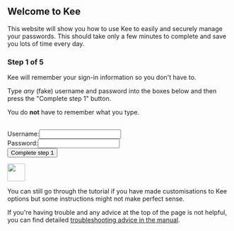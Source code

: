 <h2>Welcome to Kee</h2>
<p>This website will show you how to use Kee to easily and securely manage your passwords. This should take only a few minutes to complete and save you lots of time every day.</p>

<h3>Step 1 of 5</h3>

<p>Kee will remember your sign-in information so you don't have to.</p>

<div class="instruction">
<p>Type <i>any</i> (fake) username and password into the boxes below and then press the "Complete step 1" button.</p>
</div>

<p>You do <b>not</b> have to remember what you type.</p>

<form action="/step2" method="get"><br/>
	<label for="username">Username:</label><input type="text" name="username" id="username"/><br/>
	<label for="password">Password:</label><input type="password" name="password" id="password"/><br/>
	<input type="submit" value="Complete step 1"/>
</form>

<div class="info"><div><img src="/images/glasses-solid.svg" width="40" height="40"/></div><div><p>You can still go through the tutorial if you have made customisations to Kee options but some instructions might not make perfect sense.</p></div></div>

<div>If you're having trouble and any advice at the top of the page is not helpful, you can find detailed <a href="https://github.com/luckyrat/KeeFox/wiki/en-%7C-Troubleshooting">troubleshooting advice in the manual</a>.</div>
